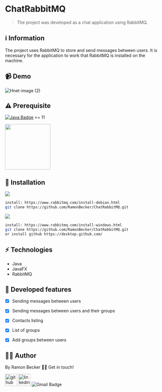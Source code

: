 # ChatRabbitMQ

> The project was developed as a chat application using RabbitMQ.
 
## :information_source: Information 

The project uses RabbitMQ to store and send messages between users. It is necessary for the application to work that RabbitMQ is installed on the machine.

## 📹 Demo

![Hnet-image (2)](https://user-images.githubusercontent.com/44611131/114113506-28721600-98b5-11eb-8039-55190a789d91.gif)

## ⚠️ Prerequisite
[![Java Badge](https://img.shields.io/badge/Java-ED8B00?style=for-the-badge&logo=java&logoColor=white)](https://www.oracle.com/br/java/technologies/javase-downloads.html) >= 11 

<img src="https://www.rabbitmq.com/img/logo-rabbitmq.svg" heigth="150" width="150"/>

## :rocket: Installation

![](https://img.shields.io/badge/Linux-FCC624?style=for-the-badge&logo=linux&logoColor=black)

```sh
install: https://www.rabbitmq.com/install-debian.html
git clone https://github.com/RamonBecker/ChatRabbitMQ.git
```

![](https://img.shields.io/badge/Windows-0078D6?style=for-the-badge&logo=windows&logoColor=white)


```sh
install: https://www.rabbitmq.com/install-windows.html 
git clone https://github.com/RamonBecker/ChatRabbitMQ.git
or install github https://desktop.github.com/ 

```

## :zap: Technologies	

- Java
- JavaFX
- RabbitMQ

## :memo: Developed features

- [x] Sending messages between users
- [x] Sending messages between users and their groups
- [x] Contacts listing
- [x] List of groups
- [x] Add groups between users



## :technologist:	 Author

By Ramon Becker 👋🏽 Get in touch!



[<img src='https://cdn.jsdelivr.net/npm/simple-icons@3.0.1/icons/github.svg' alt='github' height='40'>](https://github.com/RamonBecker)  [<img src='https://cdn.jsdelivr.net/npm/simple-icons@3.0.1/icons/linkedin.svg' alt='linkedin' height='40'>](https://www.linkedin.com/in/https://www.linkedin.com/in/ramon-becker-da-silva-96b81b141//)
![Gmail Badge](https://img.shields.io/badge/-ramonbecker68@gmail.com-c14438?style=flat-square&logo=Gmail&logoColor=white&link=mailto:ramonbecker68@gmail.com)


